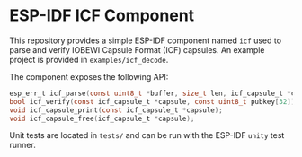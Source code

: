 # ESP-IDF ICF Component

This repository provides a simple ESP-IDF component named `icf` used to parse
and verify IOBEWI Capsule Format (ICF) capsules. An example project is provided
in `examples/icf_decode`.

The component exposes the following API:

```c
esp_err_t icf_parse(const uint8_t *buffer, size_t len, icf_capsule_t *capsule);
bool icf_verify(const icf_capsule_t *capsule, const uint8_t pubkey[32]);
void icf_capsule_print(const icf_capsule_t *capsule);
void icf_capsule_free(icf_capsule_t *capsule);
```

Unit tests are located in `tests/` and can be run with the ESP-IDF
`unity` test runner.
